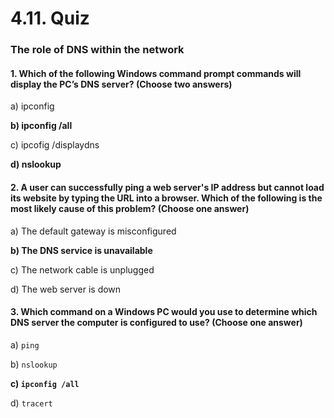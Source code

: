 # 4.11. Quiz

### The role of DNS within the network

#### 1. Which of the following Windows command prompt commands will display the PC’s DNS server? (Choose two answers)

a) ipconfig

**b) ipconfig /all**

c) ipcofig /displaydns

**d) nslookup**

#### 2. A user can successfully ping a web server's IP address but cannot load its website by typing the URL into a browser. Which of the following is the most likely cause of this problem? (Choose one answer)

a) The default gateway is misconfigured

**b) The DNS service is unavailable**

c) The network cable is unplugged&#x20;

d) The web server is down

#### 3. Which command on a Windows PC would you use to determine which DNS server the computer is configured to use? (Choose one answer)

a) `ping`

b) `nslookup`

**c) `ipconfig /all`**

d) `tracert`
